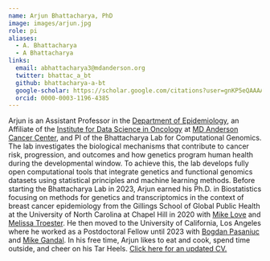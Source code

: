 ```yaml
---
name: Arjun Bhattacharya, PhD
image: images/arjun.jpg
role: pi
aliases:
  - A. Bhattacharya
  - A Bhattacharya
links:
  email: abhattacharya3@mdanderson.org
  twitter: bhattac_a_bt
  github: bhattacharya-a-bt
  google-scholar: https://scholar.google.com/citations?user=gnKP5eQAAAAJ&hl=en
  orcid: 0000-0003-1196-4385
---
```


Arjun is an Assistant Professor in the [Department of Epidemiology](https://www.mdanderson.org/research/departments-labs-institutes/departments-divisions/epidemiology.html), an Affiliate of the [Institute for Data Science in Oncology](https://www.mdanderson.org/research/departments-labs-institutes/institutes/institute-for-data-science-in-oncology.html) at [MD Anderson Cancer Center](https://www.mdanderson.org/), and PI of the Bhattacharya Lab for Computational Genomics. The lab investigates the biological mechanisms that contribute to cancer risk, progression, and outcomes and how genetics program human health during the developmental window. To achieve this, the lab develops fully open computational tools that integrate genetics and functional genomics datasets using statistical principles and machine learning methods. Before starting the Bhattacharya Lab in 2023, Arjun earned his Ph.D. in Biostatistics focusing on methods for genetics and transcriptomics in the context of breast cancer epidemiology from the Gillings School of Global Public Health at the University of North Carolina at Chapel Hill in 2020 with [Mike Love](https://mikelove.github.io/) and [Melissa Troester](https://sph.unc.edu/adv_profile/melissa-troester-phd/). He then moved to the University of California, Los Angeles where he worked as a Postdoctoral Fellow until 2023 with [Bogdan Pasaniuc](https://bogdan.dgsom.ucla.edu/pages/) and [Mike Gandal](https://www.med.upenn.edu/gandallab/). In his free time, Arjun likes to eat and cook, spend time outside, and cheer on his Tar Heels. [Click here for an updated CV.](https://bhattacharya-lab.com/images/ArjunBhattacharya_CV.pdf)
